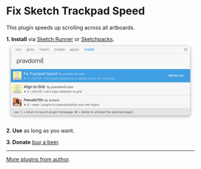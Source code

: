 # Fix Sketch Trackpad Speed
This plugin speeds up scrolling across all artboards.

**1. Install** via <a href="http://sketchrunner.com">Sketch Runner</a> or <a href="https://sketchpacks.com/pravdomil/FixSketchTrackpadSpeed">Sketchpacks</a>.
<img src="runner.png">

**2. Use** as long as you want.

**3. Donate** [buy a beer](https://www.paypal.com/cgi-bin/webscr?cmd=_s-xclick&hosted_button_id=BCL2X3AFQBAP2&item_name=Fix%20Sketch%20Trackpad%20Speed%20Beer).

----

[More plugins from author](https://pravdomil.com/#sketch).
